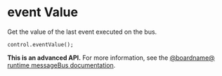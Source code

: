 # event Value

Get the value of the last event executed on the bus.

```sig
control.eventValue();
```


**This is an advanced API.**  For more information, see the
[@boardname@ runtime messageBus documentation](https://lancaster-university.github.io/microbit-docs/ubit/messageBus/).

